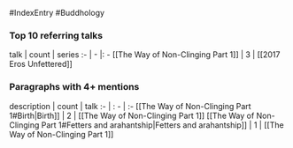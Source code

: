 #IndexEntry #Buddhology

### Top 10 referring talks
talk | count | series
:- | - |: -
[[The Way of Non-Clinging Part 1]] | 3 | [[2017 Eros Unfettered]]

### Paragraphs with 4+ mentions
description | count | talk
:- | : - | :-
[[The Way of Non-Clinging Part 1#Birth\|Birth]] | 2 | [[The Way of Non-Clinging Part 1]]
[[The Way of Non-Clinging Part 1#Fetters and arahantship\|Fetters and arahantship]] | 1 | [[The Way of Non-Clinging Part 1]]

